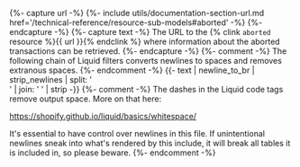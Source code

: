 {%- capture url -%}
    {%- include utils/documentation-section-url.md
        href='/technical-reference/resource-sub-models#aborted' -%}
{%- endcapture -%}
{%- capture text -%}
The URL to the {% clink `aborted` resource %}{{ url }}{% endclink %} where
information about the aborted transactions can be retrieved.
{%- endcapture -%}
{%- comment -%}
The following chain of Liquid filters converts newlines to spaces and removes
extranous spaces.
{%- endcomment -%}
{{- text | newline_to_br | strip_newlines | split: '<br />' | join: ' ' | strip -}}
{%- comment -%}
The dashes in the Liquid code tags remove output space. More on that here:

<https://shopify.github.io/liquid/basics/whitespace/>

It's essential to have control over newlines in this file. If unintentional
newlines sneak into what's rendered by this include, it will break all tables
it is included in, so please beware.
{%- endcomment -%}
